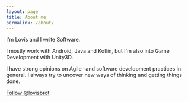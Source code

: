 ```yaml
---
layout: page
title: About me
permalink: /about/
---
```


I'm Lovis and I write Software.

I mostly work with Android, Java and Kotlin, but I'm also into Game Development with Unity3D.

I have strong opinions on Agile &ndash;and software development practices in general.
I always try to uncover new ways of thinking and getting things done.

<a href="https://twitter.com/lovisbrot" class="twitter-follow-button" data-show-count="false" data-size="large">Follow @lovisbrot</a>
<script>!function(d,s,id){var js,fjs=d.getElementsByTagName(s)[0],p=/^http:/.test(d.location)?'http':'https';if(!d.getElementById(id)){js=d.createElement(s);js.id=id;js.src=p+'://platform.twitter.com/widgets.js';fjs.parentNode.insertBefore(js,fjs);}}(document, 'script', 'twitter-wjs');</script>
